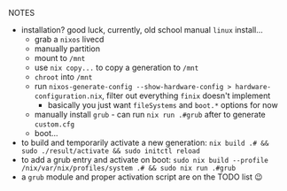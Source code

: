 NOTES
- installation? good luck, currently, old school manual `linux` install...
  - grab a `nixos` livecd
  - manually partition
  - mount to `/mnt`
  - use `nix copy...` to copy a generation to `/mnt`
  - `chroot` into `/mnt`
  - run `nixos-generate-config --show-hardware-config > hardware-configuration.nix`, filter out everything `finix` doesn't implement
    - basically you just want `fileSystems` and `boot.*` options for now
  - manually install `grub` - can run `nix run .#grub` after to generate `custom.cfg`
  - boot...
- to build and temporarily activate a new generation: `nix build .# && sudo ./result/activate && sudo initctl reload`
- to add a grub entry and activate on boot: `sudo nix build --profile /nix/var/nix/profiles/system .# && sudo nix run .#grub`
- a `grub` module and proper activation script are on the TODO list 😉
